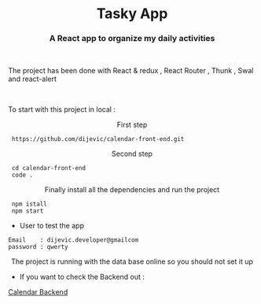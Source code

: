 <h1 align="center">  Tasky  App </h1>
<h3 color="red" align="center">A React app to organize my daily activities</h3>

 <br/>

<p margin="20px">The project has been done with React & redux , React Router , Thunk , Swal and react-alert </p>

  <br/>

<p margin="20px">To start with this project in local :</p>

<p align="center">First step </p>

```
 https://github.com/dijevic/calendar-front-end.git
```

<p align="center">Second step </p>

```
 cd calendar-front-end
 code .
```

<p align="center">Finally install all the dependencies and run the project </p>

```
 npm istall
 npm start
```

- User to test the app

```
Email    : dijevic.developer@gmailcom
password : qwerty
```

<p align="center">The project is running with the data base online so you should not set it up </p>

- If you want to check the Backend out :

<a href="https://github.com/dijevic/MERN-calendar-backend" target="_blank">Calendar Backend</a>
